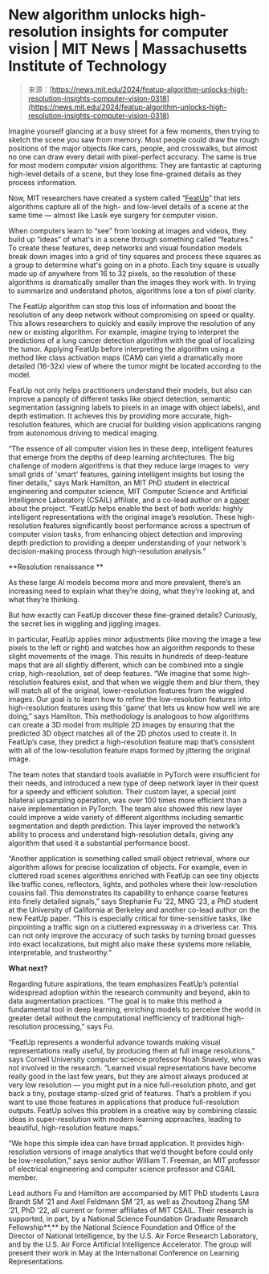 <!--yml
category: 未分类
date: 2024-05-29 12:29:14
-->

# New algorithm unlocks high-resolution insights for computer vision | MIT News | Massachusetts Institute of Technology

> 来源：[https://news.mit.edu/2024/featup-algorithm-unlocks-high-resolution-insights-computer-vision-0318](https://news.mit.edu/2024/featup-algorithm-unlocks-high-resolution-insights-computer-vision-0318)

Imagine yourself glancing at a busy street for a few moments, then trying to sketch the scene you saw from memory. Most people could draw the rough positions of the major objects like cars, people, and crosswalks, but almost no one can draw every detail with pixel-perfect accuracy. The same is true for most modern computer vision algorithms: They are fantastic at capturing high-level details of a scene, but they lose fine-grained details as they process information.

Now, MIT researchers have created a system called “[FeatUp](https://mhamilton.net/featup.html)” that lets algorithms capture all of the high- and low-level details of a scene at the same time — almost like Lasik eye surgery for computer vision.

When computers learn to “see” from looking at images and videos, they build up “ideas” of what's in a scene through something called “features.” To create these features, deep networks and visual foundation models break down images into a grid of tiny squares and process these squares as a group to determine what's going on in a photo. Each tiny square is usually made up of anywhere from 16 to 32 pixels, so the resolution of these algorithms is dramatically smaller than the images they work with. In trying to summarize and understand photos, algorithms lose a ton of pixel clarity. 

The FeatUp algorithm can stop this loss of information and boost the resolution of any deep network without compromising on speed or quality. This allows researchers to quickly and easily improve the resolution of any new or existing algorithm. For example, imagine trying to interpret the predictions of a lung cancer detection algorithm with the goal of localizing the tumor. Applying FeatUp before interpreting the algorithm using a method like class activation maps (CAM) can yield a dramatically more detailed (16-32x) view of where the tumor might be located according to the model.

FeatUp not only helps practitioners understand their models, but also can improve a panoply of different tasks like object detection, semantic segmentation (assigning labels to pixels in an image with object labels), and depth estimation. It achieves this by providing more accurate, high-resolution features, which are crucial for building vision applications ranging from autonomous driving to medical imaging.

“The essence of all computer vision lies in these deep, intelligent features that emerge from the depths of deep learning architectures. The big challenge of modern algorithms is that they reduce large images to  very small grids of 'smart' features, gaining intelligent insights but losing the finer details,” says Mark Hamilton, an MIT PhD student in electrical engineering and computer science, MIT Computer Science and Artificial Intelligence Laboratory (CSAIL) affiliate, and a co-lead author on a [paper](https://marhamilresearch4.blob.core.windows.net/feature-upsampling-public/FeatUp_ICLR_2024.pdf) about the project. “FeatUp helps enable the best of both worlds: highly intelligent representations with the original image’s resolution. These high-resolution features significantly boost performance across a spectrum of computer vision tasks, from enhancing object detection and improving depth prediction to providing a deeper understanding of your network's decision-making process through high-resolution analysis.” 

**Resolution renaissance **

As these large AI models become more and more prevalent, there’s an increasing need to explain what they’re doing, what they’re looking at, and what they’re thinking. 

But how exactly can FeatUp discover these fine-grained details? Curiously, the secret lies in wiggling and jiggling images. 

In particular, FeatUp applies minor adjustments (like moving the image a few pixels to the left or right) and watches how an algorithm responds to these slight movements of the image. This results in hundreds of deep-feature maps that are all slightly different, which can be combined into a single crisp, high-resolution, set of deep features. “We imagine that some high-resolution features exist, and that when we wiggle them and blur them, they will match all of the original, lower-resolution features from the wiggled images. Our goal is to learn how to refine the low-resolution features into high-resolution features using this 'game' that lets us know how well we are doing,” says Hamilton. This methodology is analogous to how algorithms can create a 3D model from multiple 2D images by ensuring that the predicted 3D object matches all of the 2D photos used to create it. In FeatUp’s case, they predict a high-resolution feature map that’s consistent with all of the low-resolution feature maps formed by jittering the original image.

The team notes that standard tools available in PyTorch were insufficient for their needs, and introduced a new type of deep network layer in their quest for a speedy and efficient solution. Their custom layer, a special joint bilateral upsampling operation, was over 100 times more efficient than a naive implementation in PyTorch. The team also showed this new layer could improve a wide variety of different algorithms including semantic segmentation and depth prediction. This layer improved the network’s ability to process and understand high-resolution details, giving any algorithm that used it a substantial performance boost. 

“Another application is something called small object retrieval, where our algorithm allows for precise localization of objects. For example, even in cluttered road scenes algorithms enriched with FeatUp can see tiny objects like traffic cones, reflectors, lights, and potholes where their low-resolution cousins fail. This demonstrates its capability to enhance coarse features into finely detailed signals,” says Stephanie Fu ’22, MNG ’23, a PhD student at the University of California at Berkeley and another co-lead author on the new FeatUp paper. “This is especially critical for time-sensitive tasks, like pinpointing a traffic sign on a cluttered expressway in a driverless car. This can not only improve the accuracy of such tasks by turning broad guesses into exact localizations, but might also make these systems more reliable, interpretable, and trustworthy.”

**What next?**

Regarding future aspirations, the team emphasizes FeatUp’s potential widespread adoption within the research community and beyond, akin to data augmentation practices. “The goal is to make this method a fundamental tool in deep learning, enriching models to perceive the world in greater detail without the computational inefficiency of traditional high-resolution processing,” says Fu.

“FeatUp represents a wonderful advance towards making visual representations really useful, by producing them at full image resolutions,” says Cornell University computer science professor Noah Snavely, who was not involved in the research. “Learned visual representations have become really good in the last few years, but they are almost always produced at very low resolution — you might put in a nice full-resolution photo, and get back a tiny, postage stamp-sized grid of features. That’s a problem if you want to use those features in applications that produce full-resolution outputs. FeatUp solves this problem in a creative way by combining classic ideas in super-resolution with modern learning approaches, leading to beautiful, high-resolution feature maps.”

“We hope this simple idea can have broad application. It provides high-resolution versions of image analytics that we’d thought before could only be low-resolution,” says senior author William T. Freeman, an MIT professor of electrical engineering and computer science professor and CSAIL member.

Lead authors Fu and Hamilton are accompanied by MIT PhD students Laura Brandt SM ’21 and Axel Feldmann SM ’21, as well as Zhoutong Zhang SM ’21, PhD ’22, all current or former affiliates of MIT CSAIL. Their research is supported, in part, by a National Science Foundation Graduate Research Fellowship**,** by the National Science Foundation and Office of the Director of National Intelligence, by the U.S. Air Force Research Laboratory, and by the U.S. Air Force Artificial Intelligence Accelerator. The group will present their work in May at the International Conference on Learning Representations.
